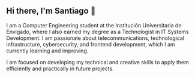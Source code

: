 ## Hi there, I'm Santiago 👋
I am a Computer Engineering student at the Institución Universitaria de Envigado, where I also earned my degree as a Technologist in IT Systems Development. I am passionate about telecommunications, technological infrastructure, cybersecurity, and frontend development, which I am currently learning and improving.

I am focused on developing my technical and creative skills to apply them efficiently and practically in future projects.
<!--
**SCatanoC/SCatanoC** is a ✨ _special_ ✨ repository because its `README.md` (this file) appears on your GitHub profile.

Here are some ideas to get you started:

- 🔭 I’m currently working on ...
- 🌱 I’m currently learning ...
- 👯 I’m looking to collaborate on ...
- 🤔 I’m looking for help with ...
- 💬 Ask me about ...
- 📫 How to reach me: ...
- 😄 Pronouns: ...
- ⚡ Fun fact: ...
-->

<p>
  
</p>
